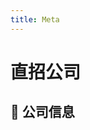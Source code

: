 ```yaml
---
title: Meta
---
```


# 直招公司

## 📌 公司信息

<DirectHireCompanyTable state="california" city="san-mateo" companyJsonFileName="meta" />